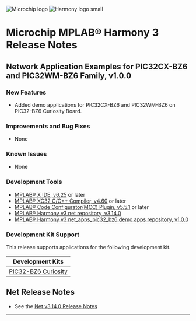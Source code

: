 ﻿![Microchip logo](https://raw.githubusercontent.com/wiki/Microchip-MPLAB-Harmony/Microchip-MPLAB-Harmony.github.io/images/microchip_logo.png)
![Harmony logo small](https://raw.githubusercontent.com/wiki/Microchip-MPLAB-Harmony/Microchip-MPLAB-Harmony.github.io/images/microchip_mplab_harmony_logo_small.png)

# Microchip MPLAB® Harmony 3 Release Notes

## Network Application Examples for PIC32CX-BZ6 and PIC32WM-BZ6 Family, v1.0.0

### New Features
- Added demo applications for PIC32CX-BZ6 and PIC32WM-BZ6 on PIC32-BZ6 Curiosity Board.

### Improvements and Bug Fixes
- None

### Known Issues
- None

### Development Tools

- [MPLAB® X IDE, v6.25](https://www.microchip.com/mplab/mplab-x-ide) or later
- [MPLAB® XC32 C/C++ Compiler, v4.60](https://www.microchip.com/mplab/compilers) or later
- [MPLAB® Code Configurator(MCC) Plugin, v5.5.1](https://www.microchip.com/en-us/tools-resources/configure/mplab-code-configurator) or later
- [MPLAB® Harmony v3 net repository, v3.14.0](https://github.com/Microchip-MPLAB-Harmony/net/tree/v3.14.0)
- [MPLAB® Harmony v3 net\_apps\_pic32\_bz6 demo apps repository, v1.0.0](https://github.com/Microchip-MPLAB-Harmony/net_apps_pic32_bz6/tree/v1.0.0)

### Development Kit Support

This release supports applications for the following development kit.

| Development Kits |
| --- |
| [PIC32-BZ6 Curiosity](release_notes.md) |


## Net Release Notes

- See the [Net v3.14.0 Release Notes](https://github.com/Microchip-MPLAB-Harmony/net/tree/v3.14.0)

---

